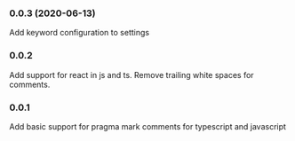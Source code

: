 ### 0.0.3 (2020-06-13)

Add keyword configuration to settings

### 0.0.2

Add support for react in js and ts.
Remove trailing white spaces for comments.

### 0.0.1

Add basic support for pragma mark comments for typescript and javascript
